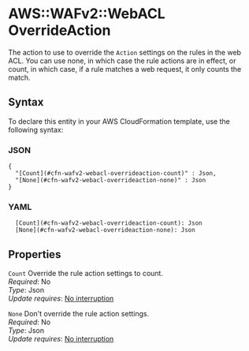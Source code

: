 # AWS::WAFv2::WebACL OverrideAction<a name="aws-properties-wafv2-webacl-overrideaction"></a>

The action to use to override the `Action` settings on the rules in the web ACL\. You can use none, in which case the rule actions are in effect, or count, in which case, if a rule matches a web request, it only counts the match\.

## Syntax<a name="aws-properties-wafv2-webacl-overrideaction-syntax"></a>

To declare this entity in your AWS CloudFormation template, use the following syntax:

### JSON<a name="aws-properties-wafv2-webacl-overrideaction-syntax.json"></a>

```
{
  "[Count](#cfn-wafv2-webacl-overrideaction-count)" : Json,
  "[None](#cfn-wafv2-webacl-overrideaction-none)" : Json
}
```

### YAML<a name="aws-properties-wafv2-webacl-overrideaction-syntax.yaml"></a>

```
  [Count](#cfn-wafv2-webacl-overrideaction-count): Json
  [None](#cfn-wafv2-webacl-overrideaction-none): Json
```

## Properties<a name="aws-properties-wafv2-webacl-overrideaction-properties"></a>

`Count`  <a name="cfn-wafv2-webacl-overrideaction-count"></a>
Override the rule action settings to count\.  
*Required*: No  
*Type*: Json  
*Update requires*: [No interruption](https://docs.aws.amazon.com/AWSCloudFormation/latest/UserGuide/using-cfn-updating-stacks-update-behaviors.html#update-no-interrupt)

`None`  <a name="cfn-wafv2-webacl-overrideaction-none"></a>
Don't override the rule action settings\.  
*Required*: No  
*Type*: Json  
*Update requires*: [No interruption](https://docs.aws.amazon.com/AWSCloudFormation/latest/UserGuide/using-cfn-updating-stacks-update-behaviors.html#update-no-interrupt)